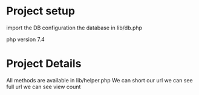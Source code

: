 # Project setup
import the DB
configuration the database in lib/db.php

php version 7.4

# Project Details
All methods are available in lib/helper.php
We can short our url
we can see full url
we can see view count
